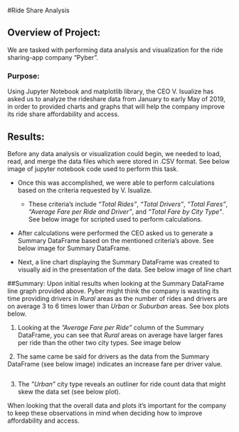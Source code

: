 #Ride Share Analysis

## Overview of Project:
We are tasked with performing data analysis and visualization for the ride sharing-app company “Pyber”.

### Purpose:
Using Jupyter Notebook and matplotlib library, the CEO V. Isualize has asked us to analyze the rideshare data from January to early May of 2019, in order to provided charts and graphs that will help the company improve its ride share affordability and access. 

## Results:
Before any data analysis or visualization could begin, we needed to load, read, and merge the data files which were stored in .CSV format. See below image of jupyter notebook code used to perform this task.
![]()

-	Once this was accomplished, we were able to perform calculations based on the criteria requested by V. Isualize.
	-	These criteria’s include *“Total Rides”*, *“Total Drivers”*, *“Total Fares”*, *“Average Fare per Ride and Driver”*, and *“Total Fare by City Type”*. See below image for scripted used to perform calculations. 
![]()

-	After calculations were performed the CEO asked us to generate a Summary DataFrame based on the mentioned criteria’s above. See below image for Summary DataFrame.
![]()

-	Next, a line chart displaying the Summary DataFrame was created to visually aid in the presentation of the data. See below image of line chart
![]() 

##Summary:
Upon initial results when looking at the Summary DataFrame line graph provided above. Pyber might think the company is wasting its time providing drivers in *Rural* areas as the number of rides and drivers are on average 3 to 6 times lower than *Urban* or *Suburban* areas. See box plots below. 
![]() ![]()

1.	Looking at the *”Average Fare per Ride”* column of the Summary DataFrame, you can see that *Rural* areas on average have larger fares per ride than the other two city types. See image below

![]()
2.	The same came be said for drivers as the data from the Summary DataFrame (see below image) indicates an increase fare per driver value. 

![]()

3.	The *”Urban”* city type reveals an outliner for ride count data that might skew the data set (see below plot).
![]()

When looking that the overall data and plots it’s important for the company to keep these observations in mind when deciding how to improve affordability and access. 
